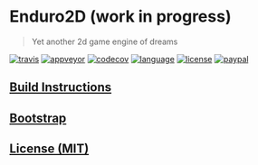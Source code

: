 # Enduro2D (work in progress)

> Yet another 2d game engine of dreams

[![travis][badge.travis]][travis]
[![appveyor][badge.appveyor]][appveyor]
[![codecov][badge.codecov]][codecov]
[![language][badge.language]][language]
[![license][badge.license]][license]
[![paypal][badge.paypal]][paypal]

## [Build Instructions](./BUILD_INSTRUCTIONS.md)

## [Bootstrap](https://github.com/enduro2d/enduro2d-bootstrap)

## [License (MIT)](./LICENSE.md)

[badge.travis]: https://img.shields.io/travis/enduro2d/enduro2d/main.svg?logo=travis
[badge.appveyor]: https://img.shields.io/appveyor/ci/BlackMATov/enduro2d/main.svg?logo=appveyor
[badge.codecov]: https://img.shields.io/codecov/c/github/enduro2d/enduro2d/main.svg?logo=codecov
[badge.language]: https://img.shields.io/badge/language-C%2B%2B17-yellow.svg
[badge.license]: https://img.shields.io/badge/license-MIT-blue.svg
[badge.paypal]: https://img.shields.io/badge/donate-PayPal-orange.svg?logo=paypal&colorA=00457C

[travis]: https://travis-ci.org/enduro2d/enduro2d
[appveyor]: https://ci.appveyor.com/project/BlackMATov/enduro2d
[codecov]: https://codecov.io/gh/enduro2d/enduro2d
[language]: https://en.wikipedia.org/wiki/C%2B%2B17
[license]: https://en.wikipedia.org/wiki/MIT_License
[paypal]: https://www.paypal.me/matov
